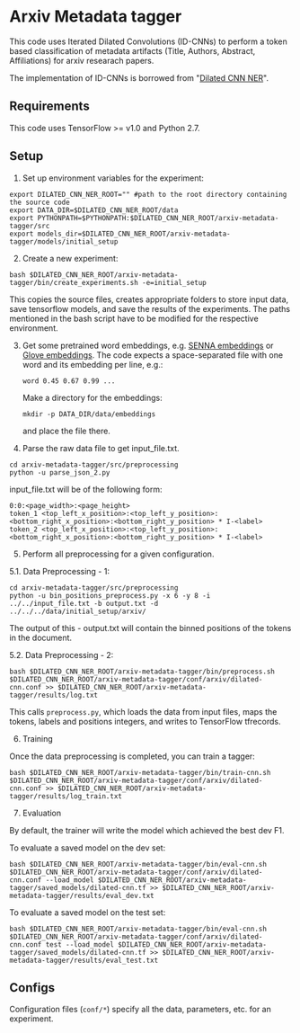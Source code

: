 # Arxiv Metadata tagger

This code uses Iterated Dilated Convolutions (ID-CNNs) to perform a token based classification of metadata artifacts (Title, Authors, Abstract, Affiliations) for arxiv researach papers. 

The implementation of ID-CNNs is borrowed from "[Dilated CNN NER](https://github.com/iesl/dilated-cnn-ner)".

Requirements
-----
This code uses TensorFlow >= v1.0 and Python 2.7.

Setup
-----

1. Set up environment variables for the experiment:

  ```
  export DILATED_CNN_NER_ROOT="" #path to the root directory containing the source code
  export DATA_DIR=$DILATED_CNN_NER_ROOT/data 
  export PYTHONPATH=$PYTHONPATH:$DILATED_CNN_NER_ROOT/arxiv-metadata-tagger/src 
  export models_dir=$DILATED_CNN_NER_ROOT/arxiv-metadata-tagger/models/initial_setup

  ```
2. Create a new experiment: 
  ```
  bash $DILATED_CNN_NER_ROOT/arxiv-metadata-tagger/bin/create_experiments.sh -e=initial_setup
  ```
  This copies the source files, creates appropriate folders to store input data, save tensorflow models, and save the results of the experiments. The paths mentioned in the bash script have to be modified for the respective environment.



3. Get some pretrained word embeddings, e.g. [SENNA embeddings](http://ronan.collobert.com/senna/download.html) or
  [Glove embeddings](https://nlp.stanford.edu/projects/glove/). The code expects a space-separated file
  with one word and its embedding per line, e.g.:
   ```
   word 0.45 0.67 0.99 ...
   ```
   Make a directory for the embeddings:
   ```
   mkdir -p DATA_DIR/data/embeddings
   ```
   and place the file there.


4. Parse the raw data file to get input_file.txt.

  ```
  cd arxiv-metadata-tagger/src/preprocessing
  python -u parse_json_2.py
  ```
  
  input_file.txt will be of the following form:
  
  ```
  0:0:<page_width>:<page_height>
  token_1 <top_left_x_position>:<top_left_y_position>:<bottom_right_x_position>:<bottom_right_y_position> * I-<label>
  token_2 <top_left_x_position>:<top_left_y_position>:<bottom_right_x_position>:<bottom_right_y_position> * I-<label>
  ```

5. Perform all preprocessing for a given configuration.
  
  5.1. Data Preprocessing - 1:
  ```
  cd arxiv-metadata-tagger/src/preprocessing
  python -u bin_positions_preprocess.py -x 6 -y 8 -i ../../input_file.txt -b output.txt -d ../../../data/initial_setup/arxiv/
  ```
  The output of this - output.txt will contain the binned positions of the tokens in the document.
  
  5.2. Data Preprocessing - 2:
  ```
  bash $DILATED_CNN_NER_ROOT/arxiv-metadata-tagger/bin/preprocess.sh $DILATED_CNN_NER_ROOT/arxiv-metadata-tagger/conf/arxiv/dilated-cnn.conf >> $DILATED_CNN_NER_ROOT/arxiv-metadata-tagger/results/log.txt
  ```

  This calls `preprocess.py`, which loads the data from input files, maps the tokens, labels and positions 
  integers, and writes to TensorFlow tfrecords.

6. Training

  Once the data preprocessing is completed, you can train a tagger:

  ```
  bash $DILATED_CNN_NER_ROOT/arxiv-metadata-tagger/bin/train-cnn.sh $DILATED_CNN_NER_ROOT/arxiv-metadata-tagger/conf/arxiv/dilated-cnn.conf >> $DILATED_CNN_NER_ROOT/arxiv-metadata-tagger/results/log_train.txt
  ```

7. Evaluation

  By default, the trainer will write the model which achieved the best dev F1. 

  To evaluate a saved model on the dev set:

  ```
  bash $DILATED_CNN_NER_ROOT/arxiv-metadata-tagger/bin/eval-cnn.sh $DILATED_CNN_NER_ROOT/arxiv-metadata-tagger/conf/arxiv/dilated-cnn.conf --load_model $DILATED_CNN_NER_ROOT/arxiv-metadata-tagger/saved_models/dilated-cnn.tf >> $DILATED_CNN_NER_ROOT/arxiv-metadata-tagger/results/eval_dev.txt
  ```
  To evaluate a saved model on the test set:

  ```
  bash $DILATED_CNN_NER_ROOT/arxiv-metadata-tagger/bin/eval-cnn.sh $DILATED_CNN_NER_ROOT/arxiv-metadata-tagger/conf/arxiv/dilated-cnn.conf test --load_model $DILATED_CNN_NER_ROOT/arxiv-metadata-tagger/saved_models/dilated-cnn.tf >> $DILATED_CNN_NER_ROOT/arxiv-metadata-tagger/results/eval_test.txt
  ```


Configs
----
Configuration files (`conf/*`) specify all the data, parameters, etc. for an experiment.
